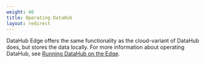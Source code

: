 ```yaml
---
weight: 40
title: Operating DataHub
layout: redirect
---
```


DataHub Edge offers the same functionality as the cloud-variant of DataHub does, but stores the data locally. For more information about operating DataHub, see [Running DataHub on the Edge](/datahub/running-datahub-on-the-edge/). 